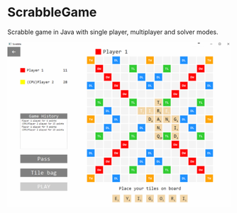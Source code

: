 # ScrabbleGame
Scrabble game in Java with single player, multiplayer and solver modes.

![Alt text](ui4.png?raw=true "Game screenshot")
